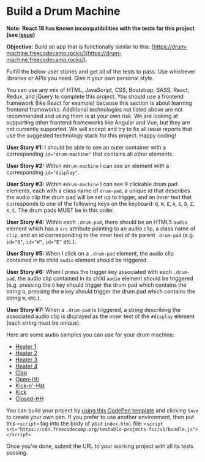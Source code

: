 Build a Drum Machine
====================

**Note:** **React 18 has known incompatibilities with the tests for this project (see [issue](https://github.com/freeCodeCamp/freeCodeCamp/issues/45922))**

**Objective:** Build an app that is functionally similar to this: [https://drum-machine.freecodecamp.rocks/](https://drum-machine.freecodecamp.rocks/).

Fulfill the below user stories and get all of the tests to pass. Use whichever libraries or APIs you need. Give it your own personal style.

You can use any mix of HTML, JavaScript, CSS, Bootstrap, SASS, React, Redux, and jQuery to complete this project. You should use a frontend framework (like React for example) because this section is about learning frontend frameworks. Additional technologies not listed above are not recommended and using them is at your own risk. We are looking at supporting other frontend frameworks like Angular and Vue, but they are not currently supported. We will accept and try to fix all issue reports that use the suggested technology stack for this project. Happy coding!

**User Story #1:** I should be able to see an outer container with a corresponding `id="drum-machine"` that contains all other elements.

**User Story #2:** Within `#drum-machine` I can see an element with a corresponding `id="display"`.

**User Story #3:** Within `#drum-machine` I can see 9 clickable drum pad elements, each with a class name of `drum-pad`, a unique id that describes the audio clip the drum pad will be set up to trigger, and an inner text that corresponds to one of the following keys on the keyboard: `Q`, `W`, `E`, `A`, `S`, `D`, `Z`, `X`, `C`. The drum pads MUST be in this order.

**User Story #4:** Within each `.drum-pad`, there should be an HTML5 `audio` element which has a `src` attribute pointing to an audio clip, a class name of `clip`, and an id corresponding to the inner text of its parent `.drum-pad` (e.g. `id="Q"`, `id="W"`, `id="E"` etc.).

**User Story #5:** When I click on a `.drum-pad` element, the audio clip contained in its child `audio` element should be triggered.

**User Story #6:** When I press the trigger key associated with each `.drum-pad`, the audio clip contained in its child `audio` element should be triggered (e.g. pressing the `Q` key should trigger the drum pad which contains the string `Q`, pressing the `W` key should trigger the drum pad which contains the string `W`, etc.).

**User Story #7:** When a `.drum-pad` is triggered, a string describing the associated audio clip is displayed as the inner text of the `#display` element (each string must be unique).

Here are some audio samples you can use for your drum machine:

*   [Heater 1](https://cdn.freecodecamp.org/testable-projects-fcc/audio/Heater-1.mp3)
*   [Heater 2](https://cdn.freecodecamp.org/testable-projects-fcc/audio/Heater-2.mp3)
*   [Heater 3](https://cdn.freecodecamp.org/testable-projects-fcc/audio/Heater-3.mp3)
*   [Heater 4](https://cdn.freecodecamp.org/testable-projects-fcc/audio/Heater-4_1.mp3)
*   [Clap](https://cdn.freecodecamp.org/testable-projects-fcc/audio/Heater-6.mp3)
*   [Open-HH](https://cdn.freecodecamp.org/testable-projects-fcc/audio/Dsc_Oh.mp3)
*   [Kick-n'-Hat](https://cdn.freecodecamp.org/testable-projects-fcc/audio/Kick_n_Hat.mp3)
*   [Kick](https://cdn.freecodecamp.org/testable-projects-fcc/audio/RP4_KICK_1.mp3)
*   [Closed-HH](https://cdn.freecodecamp.org/testable-projects-fcc/audio/Cev_H2.mp3)

You can build your project by [using this CodePen template](https://codepen.io/pen?template=MJjpwO) and clicking `Save` to create your own pen. If you prefer to use another environment, then put this `<script>` tag into the body of your `index.html` file: `<script src="https://cdn.freecodecamp.org/testable-projects-fcc/v1/bundle.js"></script>`

Once you're done, submit the URL to your working project with all its tests passing.
